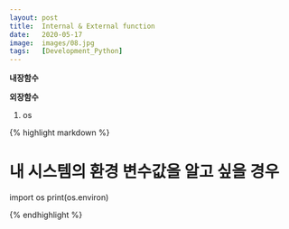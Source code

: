 ```yaml
---
layout: post
title:  Internal & External function
date:   2020-05-17
image:  images/08.jpg
tags:   [Development_Python]
---
```


**내장함수**

**외장함수**
1. os

{% highlight markdown %}

# 내 시스템의 환경 변수값을 알고 싶을 경우
import os
print(os.environ)

{% endhighlight %}